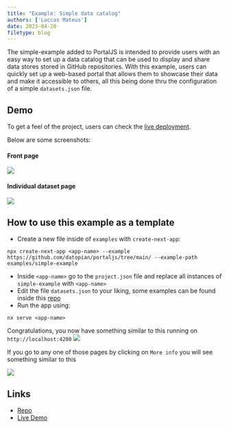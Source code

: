 ```yaml
---
title: "Example: Simple data catalog"
authors: ['Luccas Mateus']
date: 2023-04-20
filetype: blog
---
```


The simple-example added to PortalJS is intended to provide users with an easy way to set up a data catalog that can be used to display and share data stores stored in GitHub repositories. With this example, users can quickly set up a web-based portal that allows them to showcase their data and make it accessible to others, all this being done thru the configuration of a simple `datasets.json` file.

## Demo

To get a feel of the project, users can check the [live deployment](https://example.portaljs.org).

Below are some screenshots:

#### Front page

![](https://i.imgur.com/jAljJ9C.png)

#### Individual dataset page

![](https://i.imgur.com/AoJd4O0.png)

## How to use this example as a template

- Create a new file inside of `examples` with `create-next-app`:
```
npx create-next-app <app-name> --example https://github.com/datopian/portaljs/tree/main/ --example-path examples/simple-example
```
- Inside `<app-name>` go to the `project.json` file and replace all instances of `simple-example` with `<app-name>`
- Edit the file `datasets.json` to your liking, some examples can be found inside this [repo](https://github.com/datasets)
- Run the app using:
```
nx serve <app-name>
```

Congratulations, you now have something similar to this running on `http://localhost:4200`
![](https://i.imgur.com/JrDLycF.png)

If you go to any one of those pages by clicking on `More info` you will see something similar to this

![](https://i.imgur.com/cpKMS80.png)

## Links

- [Repo](https://github.com/datopian/portaljs/tree/main/examples/simple-example)  
- [Live Demo](https://example.portaljs.org)  
